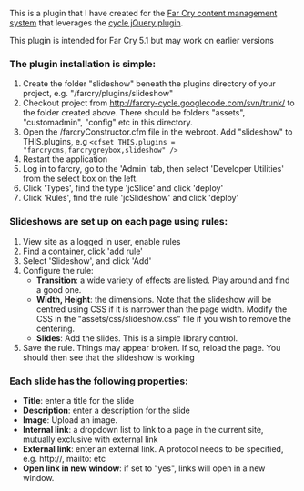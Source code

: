 <p>This is a plugin that I have created for the <a href='http://www.farcrycore.org/'>Far Cry content management system</a> that leverages the <a href='http://malsup.com/jquery/cycle/'>cycle jQuery plugin</a>.</p>
<p>This plugin is intended for Far Cry 5.1 but may work on earlier versions</p>
<h3>The plugin installation is simple:</h3>
<ol>
<li>Create the folder "slideshow" beneath the plugins directory of your project, e.g. "/farcry/plugins/slideshow"</li>
<li>Checkout project from <a href='http://farcry-cycle.googlecode.com/svn/trunk/'>http://farcry-cycle.googlecode.com/svn/trunk/</a> to the folder created above. There should be folders "assets", "customadmin", "config" etc in this directory.</li>
<li>Open the /farcryConstructor.cfm file in the webroot. Add "slideshow" to THIS.plugins, e.g <code>&lt;cfset THIS.plugins = "farcrycms,farcrygreybox,slideshow" /&gt;</code></li>
<li>Restart the application</li>
<li>Log in to farcry, go to the 'Admin' tab, then select 'Developer Utilities' from the select box on the left.</li>
<li>Click 'Types', find the type 'jcSlide' and click 'deploy'</li>
<li>Click 'Rules', find the rule 'jcSlideshow' and click 'deploy'</li>
</ol>
<h3>Slideshows are set up on each page using rules:</h3>
<ol>
<li>View site as a logged in user, enable rules</li>
<li>Find a container, click 'add rule'</li>
<li>Select 'Slideshow', and click 'Add'</li>
<li>Configure the rule:<br>
<ul>
<li><strong>Transition</strong>: a wide variety of effects are listed. Play around and find a good one.</li>
<li><strong>Width, Height</strong>: the dimensions. Note that the slideshow will be centred using CSS if it is narrower than the page width. Modify the CSS in the "assets/css/slideshow.css" file if you wish to remove the centering.</li>
<li><strong>Slides</strong>: Add the slides. This is a simple library control.</li>
</ul>
</li>
<li>Save the rule. Things may appear broken. If so, reload the page. You should then see that the slideshow is working</li>
</ol>
<h3>Each slide has the following properties:</h3>
<ul>
<li><strong>Title</strong>: enter a title for the slide</li>
<li><strong>Description</strong>: enter a description for the slide</li>
<li><strong>Image</strong>: Upload an image.</li>
<li><strong>Internal link</strong>: a dropdown list to link to a page in the current site, mutually exclusive with external link</li>
<li><strong>External link</strong>: enter an external link. A protocol needs to be specified, e.g. http://, mailto: etc</li>
<li><strong>Open link in new window</strong>: if set to "yes", links will open in a new window.</li>
</ul>